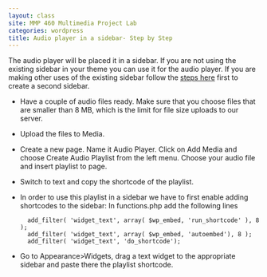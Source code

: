 ```yaml
---
layout: class
site: MMP 460 Multimedia Project Lab
categories: wordpress
title: Audio player in a sidebar- Step by Step
---
```


The audio player will be placed it in a sidebar. If you are not using the existing sidebar in your theme you can use it for the audio player. If you are making other uses of the existing sidebar follow the [steps here](sidebar-underscore.html) first to create a second sidebar.

- Have a couple of audio files ready. Make sure that you choose files that are smaller than 8 MB, which is the limit for file size uploads to our server.
- Upload the files to Media.
- Create a new page. Name it Audio Player. Click on Add Media and choose Create Audio Playlist from the left menu. Choose your audio file and insert playlist to page.
- Switch to text and copy the shortcode of the playlist.
- In order to use this playlist in a sidebar we have to first enable adding shortcodes to the sidebar: In functions.php add the following lines

        add_filter( 'widget_text', array( $wp_embed, 'run_shortcode' ), 8 );
        add_filter( 'widget_text', array( $wp_embed, 'autoembed'), 8 );
        add_filter( 'widget_text', 'do_shortcode');
        
- Go to Appearance>Widgets, drag a text widget to the appropriate sidebar and paste there the playlist shortcode.
